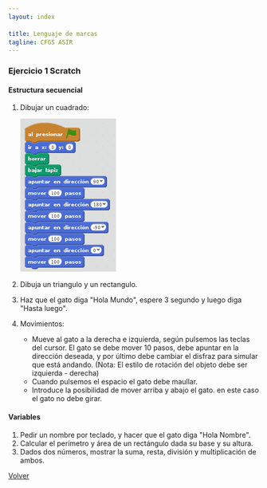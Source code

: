 ```yaml
---
layout: index

title: Lenguaje de marcas
tagline: CFGS ASIR
---
```


### Ejercicio 1 Scratch

#### Estructura secuencial

1. Dibujar un cuadrado:

	![scratch](img/scratch1.png)

2. Dibuja un triangulo y un rectangulo.
3. Haz que el gato diga "Hola Mundo", espere 3 segundo y luego diga "Hasta luego".
4. Movimientos: 
	* Mueve al gato a la derecha e izquierda, según pulsemos las teclas del cursor. El gato se debe mover 10 pasos, debe apuntar en la dirección deseada, y por último debe cambiar el disfraz para simular que está andando. (Nota: El estilo de rotación del objeto debe ser izquierda - derecha)
	* Cuando pulsemos el espacio el gato debe maullar.
	* Introduce la posibilidad de mover arriba y abajo el gato. en este caso el gato no debe girar.

#### Variables

1. Pedir un nombre por teclado, y hacer que el gato diga "Hola Nombre".
2. Calcular el perímetro y área de un rectángulo dada su base y su altura.
3. Dados dos números, mostrar la suma, resta, división y multiplicación de ambos.


[Volver](index)


